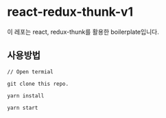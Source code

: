 # react-redux-thunk-v1

이 레포는 react, redux-thunk를 활용한 boilerplate입니다.

## 사용방법

```
// Open termial

git clone this repo.

yarn install

yarn start
```
